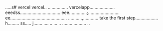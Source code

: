 .....s# vercel
vercel..
..
.............
vercelapp....................
eeedss................................
eee..............;.........................
 ee.............................................
...........,............
 take the first step..................
h.........
ss.....
j.......
....
..
...
..
........
..........
..
